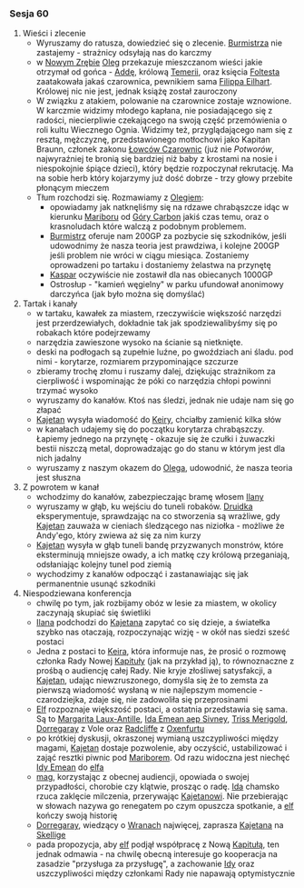 ### Sesja 60
1. Wieści i zlecenie
    - Wyruszamy do ratusza, dowiedzieć się o zlecenie. [Burmistrza](#p_oleg) nie zastajemy - strażnicy odsyłają nas do karczmy
    - w [Nowym Zrębie](#l_nowy_zrab) [Oleg](#p_oleg) przekazuje mieszczanom wieści jakie otrzymał od gońca - [Addę](#p_adda), królową [Temerii](#l_temeria), oraz księcia [Foltesta](#p_foltest) zaatakowała jakaś czarownica, pewnikiem sama [Filippa Eilhart](#p_filippa_eilhart). Królowej nic nie jest, jednak książę został zauroczony
    - W związku z atakiem, polowanie na czarownice zostaje wznowione. W karczmie widzimy młodego kapłana, nie posiadającego się z radości, niecierpliwie czekającego na swoją część przemówienia o roli kultu Wiecznego Ognia. Widzimy też, przyglądającego nam się z resztą, mężczyznę, przedstawionego motłochowi jako Kapitan Braunn, członek zakonu [Łowców Czarownic](#r_lowca) (już nie _Potworów_, najwyraźniej te bronią się bardziej niż baby z krostami na nosie i niespokojnie śpiące dzieci), który będzie rozpoczynał rekrutację. Ma na sobie herb który kojarzymy już dość dobrze - trzy głowy przebite płonącym mieczem
    - Tłum rozchodzi się. Rozmawiamy z [Olegiem](#p_oleg):
        - opowiadamy jak natknęliśmy się na rdzawe chrabąszcze idąc w kierunku [Mariboru](#l_maribor) od [Góry Carbon](#l_gora_carbon) jakiś czas temu, oraz o krasnoludach które walczą z podobnym problemem.
        - [Burmistrz](#p_oleg) oferuje nam 200GP za pozbycie się szkodników, jeśli udowodnimy że nasza teoria jest prawdziwa, i kolejne 200GP jeśli problem nie wróci w ciągu miesiąca. Zostaniemy oprowadzeni po tartaku i dostaniemy żelastwa na przynętę
        - [Kaspar](#p_kaspar) oczywiście nie zostawił dla nas obiecanych 1000GP
        - Ostrosłup - "kamień węgielny" w parku ufundował anonimowy darczyńca (jak było można się domyślać)
2. Tartak i kanały
    - w tartaku, kawałek za miastem, rzeczywiście większość narzędzi jest przerdzewiałych, dokładnie tak jak spodziewalibyśmy się po robakach które podejrzewamy
    - narzędzia zawieszone wysoko na ścianie są nietknięte.
    - deski na podłogach są zupełnie luźne, po gwoździach ani śladu. pod nimi - korytarze, rozmiarem przypominające szczurze
    - zbieramy trochę złomu i ruszamy dalej, dziękując strażnikom za cierpliwość i wspominając że póki co narzędzia chłopi powinni trzymać wysoko
    - wyruszamy do kanałów. Ktoś nas śledzi, jednak nie udaje nam się go złapać
    - [Kajetan](#g_kajetan) wysyła wiadomość do [Keiry](#p_keira_metz), chciałby zamienić kilka słów
    - w kanałach udajemy się do początku korytarza chrabąszczy. Łapiemy jednego na przynętę - okazuje się że czułki i żuwaczki bestii niszczą metal, doprowadzając go do stanu w którym jest dla nich jadalny
    - wyruszamy z naszym okazem do [Olega](#p_oleg), udowodnić, że nasza teoria jest słuszna
3. Z powrotem w kanał
    - wchodzimy do kanałów, zabezpieczając bramę włosem [Ilany](#g_ilana)
    - wyruszamy w głąb, ku wejściu do tuneli robaków. [Druidka](#g_ilana) eksperymentuje, sprawdzając na co stworzenia są wrażliwe, gdy [Kajetan](#g_kajetan) zauważa w cieniach śledzącego nas niziołka - możliwe że Andy'ego, który zwiewa aż się za nim kurzy
    - [Kajetan](#g_kajetan) wysyła w głąb tuneli bandę przyzwanych monstrów, które eksterminują mniejsze owady, a ich matkę czy królową przeganiają, odsłaniając kolejny tunel pod ziemią
    - wychodzimy z kanałów odpocząć i zastanawiając się jak permanentnie usunąć szkodniki
4. Niespodziewana konferencja
    - chwilę po tym, jak rozbijamy obóz w lesie za miastem, w okolicy zaczynają skupiać się świetliki
    - [Ilana](#g_ilana) podchodzi do [Kajetana](#g_kajetan) zapytać co się dzieje, a światełka szybko nas otaczają, rozpoczynając wizję - w okół nas siedzi sześć postaci
    - Jedna z postaci to [Keira](#p_keira_metz), która informuje nas, że prosić o rozmowę członka Rady Nowej [Kapituły](#r_kapitula) (jak na przykład ją), to równoznaczne z prośbą o audiencję całej Rady. Nie kryje złośliwej satysfakcji, a [Kajetan](#g_kajetan), udając niewzruszonego, domyśla się że to zemsta za pierwszą wiadomość wysłaną w nie najlepszym momencie - czarodziejka, zdaje się, nie zadowoliła się przeprosinami
    - [Elf](#g_kajetan) rozpoznaje większość postaci, a ostatnia przedstawia się sama. Są to [Margarita Laux-Antille](#p_margarita), [Ida Emean aep Sivney](#p_ida), [Triss Merigold](#p_triss_merigold), [Dorregaray](#p_dorregaray) z Vole oraz [Radcliffe](#p_radcliffe) z [Oxenfurtu](#l_oxenfurt)
    - po krótkiej dyskusji, okraszonej wymianą uszczypliwości między magami, [Kajetan](#g_kajetan) dostaje pozwolenie, aby oczyścić, ustabilizować i zająć resztki piwnic pod [Mariborem](#l_maribor). Od razu widoczna jest niechęć [Idy Emean](#p_ida) do [elfa](#g_kajetan)
    - [mag](#g_kajetan), korzystając z obecnej audiencji, opowiada o swojej przypadłości, chorobie czy klątwie, prosząc o radę. [Ida](#p_ida) chamsko rzuca zaklęcie milczenia, przerywając [Kajetanowi](#g_kajetan). Nie przebierając w słowach nazywa go renegatem po czym opuszcza spotkanie, a [elf](#g_kajetan) kończy swoją historię
    - [Dorregaray](#p_dorregaray), wiedzący o [Wranach](#r_wran) najwięcej, zaprasza [Kajetana](#g_kajetan) na [Skellige](#l_wyspy_skellige)
    - pada propozycja, aby [elf](#g_kajetan) podjął współpracę z Nową [Kapitułą](#r_kapitula), ten jednak odmawia - na chwilę obecną interesuje go kooperacja na zasadzie "przysługa za przysługę", a zachowanie [Idy](#p_ida) oraz uszczypliwości między członkami Rady nie napawają optymistycznie